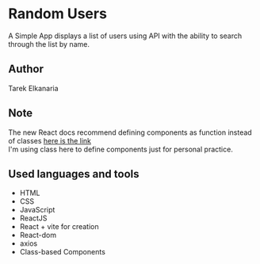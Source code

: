 # Random Users

A Simple App displays a list of users using API with the ability to search through the list by name.

## Author

Tarek Elkanaria

## Note

The new React docs recommend defining components as function instead of classes [here is the link](https://react.dev/reference/react/Component)  
 I'm using class here to define components just for personal practice.

## Used languages and tools

- HTML
- CSS
- JavaScript
- ReactJS
- React + vite for creation
- React-dom
- axios
- Class-based Components
